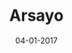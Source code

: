 ---
layout: project
title: 'Arsayo'
caption: Sac à dos innovant & vegan (inventé/fabriqué en france)
description: >
  
date: '04-01-2017'
image: 
  path: /assets/img/works/cover-logo-arsayo.jpg
  srcset: 
    1920w: /assets/img/works/cover-logo-arsayo.jpg
    960w:  /assets/img/works/cover-logo-arsayo@0,5x.jpg
    480w:  /assets/img/works/cover-logo-arsayo@0,25x.jpg

links:
  - title: Voir le site officiel d'Arsayo
    url: https://arsayo.com/
sitemap: false

---
